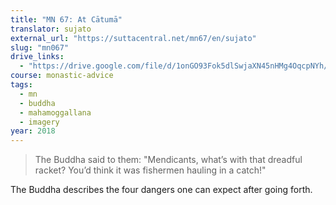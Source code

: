 ```yaml
---
title: "MN 67: At Cātumā"
translator: sujato
external_url: "https://suttacentral.net/mn67/en/sujato"
slug: "mn067"
drive_links:
  - "https://drive.google.com/file/d/1onGO93Fok5dlSwjaXN45nHMg4OqcpNYh/view?usp=drivesdk"
course: monastic-advice
tags:
  - mn
  - buddha
  - mahamoggallana
  - imagery
year: 2018
---
```


> The Buddha said to them: "Mendicants, what’s with that dreadful racket? You’d think it was fishermen hauling in a catch!"

The Buddha describes the four dangers one can expect after going forth.
